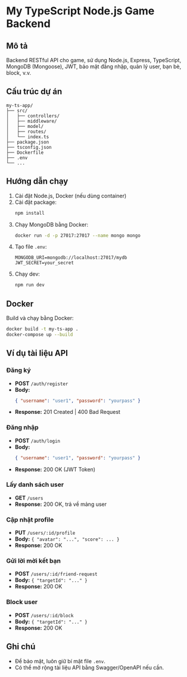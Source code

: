 # My TypeScript Node.js Game Backend

## Mô tả

Backend RESTful API cho game, sử dụng Node.js, Express, TypeScript, MongoDB (Mongoose), JWT, bảo mật đăng nhập, quản lý user, bạn bè, block, v.v.

## Cấu trúc dự án

```
my-ts-app/
├── src/
│   ├── controllers/
│   ├── middleware/
│   ├── model/
│   ├── routes/
│   └── index.ts
├── package.json
├── tsconfig.json
├── Dockerfile
├── .env
└── ...
```

## Hướng dẫn chạy

1. Cài đặt Node.js, Docker (nếu dùng container)
2. Cài đặt package:
   ```sh
   npm install
   ```
3. Chạy MongoDB bằng Docker:
   ```sh
   docker run -d -p 27017:27017 --name mongo mongo
   ```
4. Tạo file `.env`:
   ```env
   MONGODB_URI=mongodb://localhost:27017/mydb
   JWT_SECRET=your_secret
   ```
5. Chạy dev:
   ```sh
   npm run dev
   ```

## Docker

Build và chạy bằng Docker:

```sh
docker build -t my-ts-app .
docker-compose up --build
```

## Ví dụ tài liệu API

### Đăng ký

- **POST** `/auth/register`
- **Body:**
  ```json
  { "username": "user1", "password": "yourpass" }
  ```
- **Response:** 201 Created | 400 Bad Request

### Đăng nhập

- **POST** `/auth/login`
- **Body:**
  ```json
  { "username": "user1", "password": "yourpass" }
  ```
- **Response:** 200 OK (JWT Token)

### Lấy danh sách user

- **GET** `/users`
- **Response:** 200 OK, trả về mảng user

### Cập nhật profile

- **PUT** `/users/:id/profile`
- **Body:** `{ "avatar": "...", "score": ... }`
- **Response:** 200 OK

### Gửi lời mời kết bạn

- **POST** `/users/:id/friend-request`
- **Body:** `{ "targetId": "..." }`
- **Response:** 200 OK

### Block user

- **POST** `/users/:id/block`
- **Body:** `{ "targetId": "..." }`
- **Response:** 200 OK

## Ghi chú

- Để bảo mật, luôn giữ bí mật file `.env`.
- Có thể mở rộng tài liệu API bằng Swagger/OpenAPI nếu cần.
